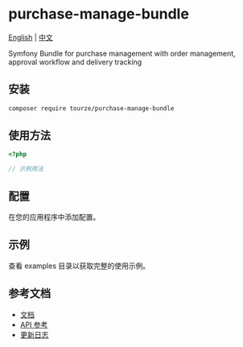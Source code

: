 # purchase-manage-bundle

[English](README.md) | [中文](README.zh-CN.md)

Symfony Bundle for purchase management with order management, approval workflow and delivery tracking

## 安装

```bash
composer require tourze/purchase-manage-bundle
```

## 使用方法

```php
<?php

// 示例用法
```

## 配置

在您的应用程序中添加配置。

## 示例

查看 examples 目录以获取完整的使用示例。

## 参考文档

- [文档](docs/)
- [API 参考](docs/api.md)
- [更新日志](CHANGELOG.md)

